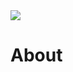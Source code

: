 <a href="https://position-calculator-jet.vercel.app">
  <picture>
    <source media="(prefers-color-scheme: dark)" srcset="https://user-images.githubusercontent.com/75478661/231220891-1f42c7b5-251b-464e-8e7d-30efecde9cce.png">
    <img src="https://user-images.githubusercontent.com/75478661/231220910-a6a3a50e-0486-41ee-a716-f799c0c030e4.png">
  </picture>
</a>

# About
